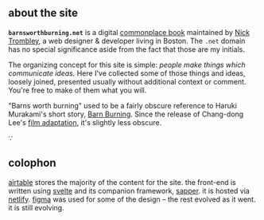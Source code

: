 ## about the site

**`barnsworthburning.net`** is a digital [commonplace book](/spaces/commonplace) maintained by [Nick Trombley](http://nicktrombley.design), a web designer & developer living in Boston. The `.net` domain has no special significance aside from the fact that those are my initials.

The organizing concept for this site is simple: *people make things which communicate ideas.* Here I've collected some of those things and ideas, loosely joined, presented usually without additional context or comment. You're free to make of them what you will.

"Barns worth burning" used to be a fairly obscure reference to Haruki Murakami's short story, [Barn Burning](/works/barn-burning). Since the release of Chang-dong Lee's [film adaptation](https://www.imdb.com/title/tt7282468/), it's slightly less obscure.

∵

## colophon

[airtable](https://airtable.com/) stores the majority of the content for the site.
the front-end is written using [svelte](https://svelte.dev/) and its companion framework, [sapper](https://sapper.svelte.dev/).
it is hosted via [netlify](https://www.netlify.com/).
[figma](https://www.figma.com/) was used for some of the design – the rest evolved as it went.
it is still evolving.